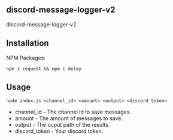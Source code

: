 
## discord-message-logger-v2
discord-message-logger-v2.

## Installation
NPM Packages:

    npm i request && npm i delay

## Usage

    node index.js <channel_id> <amount> <output> <discord_token>

 - channel_id - The channel id to save messages.
 - amount - The amount of messages to save.
 - output - The ouput path of the results.
 - discord_token - Your discord token.

